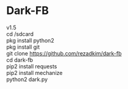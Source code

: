 # Dark-FB
v1.5
<br>
cd /sdcard<br>
pkg install python2<br>
pkg install git<br>
git clone https://github.com/rezadkim/dark-fb<br>
cd dark-fb<br>
pip2 install requests<br>
pip2 install mechanize<br>
python2 dark.py
